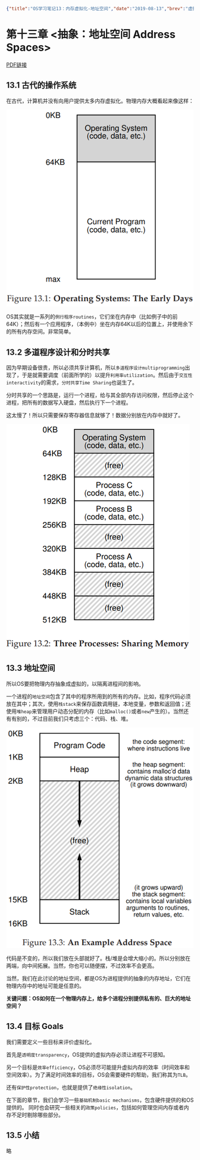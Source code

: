 ```json lw-blog-meta
{"title":"OS学习笔记13：内存虚拟化-地址空间","date":"2019-08-13","brev":"虚拟化除了CPU，还有内存，内存虚拟化更加复杂，其主要目的是为了提供一个易用和隔离的内存环境。用户使用的所有的内存地址都是虚拟地址，通过硬件的辅助翻译为真实物理地址。","tags":["OS"],"path":"blog/2019/190813-OS学习笔记-13.md"}
```



# 第十三章 <抽象：地址空间 Address Spaces>

[PDF链接](http://pages.cs.wisc.edu/~remzi/OSTEP/vm-intro.pdf)

## 13.1 古代的操作系统

在古代，计算机并没有向用户提供太多内存虚拟化。物理内存大概看起来像这样：

![Figure 13.1](https://raw.githubusercontent.com/Saodd/Saodd.github.io.backup-Jun2020/master/static/blog/2019-08-13-Fig-13-1.png)

OS其实就是一系列的`例行程序routines`，它们坐在内存中（比如例子中的前64K）；然后有一个应用程序，（本例中）坐在内存64K以后的位置上，并使用余下的所有内存空间。非常简单。

## 13.2 多道程序设计和分时共享

因为早期设备很贵，所以必须共享计算机，所以`多道程序设计multiprogramming`出现了，于是就需要调度（前面所学的）以提升`利用率utilization`。然后由于`交互性interactivity`的需求，`分时共享Time Sharing`也诞生了。

分时共享的一个思路是，运行一个进程，给与其全部内存访问权限，然后停止这个进程，把所有的数据写入硬盘，然后执行下一个进程。

这太慢了！所以只需要保存寄存器信息就够了！数据分别放在内存中就好了。

![Figure 13.2](https://raw.githubusercontent.com/Saodd/Saodd.github.io.backup-Jun2020/master/static/blog/2019-08-13-Fig-13-2.png)

## 13.3 地址空间

所以OS要把物理内存抽象成虚拟的，以隔离进程间的影响。

一个进程的`地址空间`包含了其中的程序所用到的所有的内存。比如，程序代码必须放在其中；其次，使用`栈stack`来保存函数调用链，本地变量，参数和返回值；还使用`堆heap`来管理用户动态分配的内存（比如`malloc()`或者`new`产生的）。当然还有有别的，不过目前我们只考虑三个：代码、栈、堆。

![Figure 13.3](https://raw.githubusercontent.com/Saodd/Saodd.github.io.backup-Jun2020/master/static/blog/2019-08-13-Fig-13-3.png)

代码是不变的，所以我们放在头部就好了。栈/堆是会增大缩小的。所以分别放在两端，向中间拓展。当然，你也可以随便摆，不过效率不会更高。

当然，我们在此讨论的地址空间，都是OS为进程提供的抽象的内存地址，它们在物理内存中的地址可能是任意的。

**关键问题：OS如何在一个物理内存上，给多个进程分别提供私有的、巨大的地址空间？**

## 13.4 目标 Goals

我们需要定义一些目标来评价虚拟化。

首先是`透明度transparency`，OS提供的虚拟内存必须让进程不可感知。

另一个目标是`效率efficiency`，OS必须尽可能提升虚拟内存的效率（时间效率和空间效率）。为了满足时间效率的目标，OS会需要硬件的帮助，我们称其为`TLB`。

还有`保护性protection`，也就是提供了`绝缘性isolation`。

在下面的章节，我们会学习一些`基础机制basic mechanisms`，包含硬件提供的和OS提供的。
同时也会研究一些相关的`政策policies`，包括如何管理空间内存或者内存不足时剔除哪些部分。

## 13.5 小结

略
